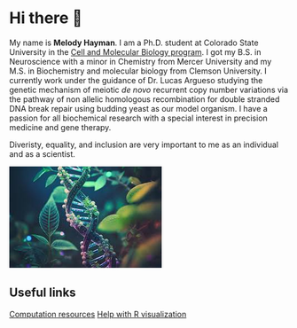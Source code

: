# Hi there 👋
My name is **Melody Hayman**. I am a Ph.D. student at Colorado State University in the [Cell and Molecular Biology program](https://cmb.colostate.edu/). I got my B.S. in Neuroscience with a minor in Chemistry from Mercer University and my M.S. in Biochemistry and molecular biology from Clemson University. 
I currently work under the guidance of Dr. Lucas Argueso studying the genetic mechanism of meiotic _de novo_ recurrent copy number variations via the pathway of non allelic homologous recombination for double stranded DNA break repair using budding yeast as our model organism. 
I have a passion for all biochemical research with a special interest in precision medicine and gene therapy. 

Diveristy, equality, and inclusion are very important to me as an individual and as a scientist.

![DNA picture](https://github.com/melodyhayman/melodyhayman/blob/main/dna%20pic.jpeg)
 
## Useful links
[Computation resources](https://github.com/melodyhayman/my-resources.git)
[Help with R visualization](https://github.com/melodyhayman/CM515-course-2024/tree/main/modules/05_Visualization)



